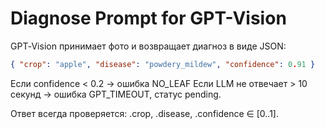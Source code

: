 # Diagnose Prompt for GPT-Vision

GPT‑Vision принимает фото и возвращает диагноз в виде JSON:
```json
{ "crop": "apple", "disease": "powdery_mildew", "confidence": 0.91 }
```
Если confidence < 0.2 → ошибка NO_LEAF
Если LLM не отвечает > 10 секунд → ошибка GPT_TIMEOUT, статус pending.

Ответ всегда проверяется: .crop, .disease, .confidence ∈ [0..1].
